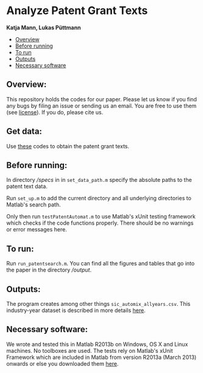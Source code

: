Analyze Patent Grant Texts
===========================================================
**Katja Mann, Lukas Püttmann**

- [Overview](https://github.com/lpuettmann/patent-automat#overview)
- [Before running](https://github.com/lpuettmann/patent-automat#before-running)
- [To run](https://github.com/lpuettmann/patent-automat#to-run)
- [Outputs](https://github.com/lpuettmann/patent-automat#outputs)
- [Necessary software](https://github.com/lpuettmann/patent-automat#necessary-software)


Overview:
---------------------------
This repository holds the codes for our paper. Please let us know if you find any bugs by filing an issue or sending us an email. You are free to use them (see [license](https://github.com/lpuettmann/patent-automat/blob/master/LICENSE.md)). If you do, please cite us.

Get data:
---------------------------
Use [these](https://github.com/lpuettmann/get-patents) codes to obtain the patent grant texts.


Before running:
---------------------------
In directory */specs* in in `set_data_path.m` specify the absolute paths to the patent text data. 

Run `set_up.m` to add the current directory and all underlying directories to Matlab's search path. 

Only then run `testPatentAutomat.m` to use Matlab's xUnit testing framework which checks if the code functions properly. There should be no warnings or error messages here.

To run:
---------------------------
Run `run_patentsearch.m`. You can find all the figures and tables that go into the paper in the directory */output*.

Outputs:
---------------------------
The program creates among other things `sic_automix_allyears.csv`. This industry-year dataset is described in more details [here](https://github.com/lpuettmann/patent-automat/wiki/Data-description-of-industry-year-CSV-datafile).

Necessary software:
---------------------------
We wrote and tested this in Matlab R2013b on Windows, OS X and Linux machines. No toolboxes are used. The tests rely on Matlab's xUnit Framework which are included in Matlab from version R2013a (March 2013) onwards or else you downloaded them [here](http://de.mathworks.com/matlabcentral/fileexchange/22846-matlab-xunit-test-framework).
